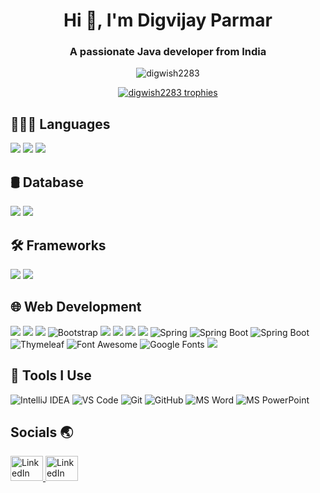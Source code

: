 <h1 align="center">Hi 👋, I'm Digvijay Parmar</h1>
<h3 align="center">A passionate Java developer from India</h3>

<p align="center">
  <img src="https://komarev.com/ghpvc/?username=digwish2283&label=Profile%20views&color=0e75b6&style=flat" alt="digwish2283" />
</p>

<p align="center">
  <a href="https://github.com/ryo-ma/github-profile-trophy">
    <img src="https://github-profile-trophy.vercel.app/?username=digwish2283" alt="digwish2283 trophies" />
  </a>
</p>

## 👨🏻‍💻 Languages

![](https://img.shields.io/static/v1?style=for-the-badge&message=Java&color=FF4500&logo=Oracle&logoColor=F0E68C&label=)
![](https://img.shields.io/static/v1?style=for-the-badge&message=C%2B%2B&color=4682B4&logo=C%2B%2B&logoColor=87CEFA&label=)
![](https://img.shields.io/static/v1?style=for-the-badge&message=Python&color=1E90FF&logo=Python&logoColor=FFD700&label=)


## 🛢 Database

![](https://img.shields.io/badge/SQL-27356b?style=for-the-badge&logo=mysql&logoColor=white)
![](https://img.shields.io/badge/MongoDB-47A248?style=for-the-badge&logo=MongoDB&logoColor=white)

## 🛠 Frameworks

![](https://img.shields.io/static/v1?style=for-the-badge&message=Spring&color=6DB33F&logo=Spring&logoColor=FFFFFF&label=)
![](https://img.shields.io/static/v1?style=for-the-badge&message=Spring+Boot&color=6DB33F&logo=Spring+Boot&logoColor=FFFFFF&label=)

## 🌐 Web Development

![](https://img.shields.io/badge/HTML5-E34F26?style=for-the-badge&logo=html5&logoColor=white)
![](https://img.shields.io/badge/CSS3-1572B6?style=for-the-badge&logo=css3&logoColor=white)
![](https://img.shields.io/badge/JavaScript-F7DF1E?style=for-the-badge&logo=javascript&logoColor=black)
![Bootstrap](https://img.shields.io/static/v1?style=for-the-badge&message=Bootstrap&color=7952B3&logo=Bootstrap&logoColor=FFFFFF&label=)
![](https://img.shields.io/badge/JQuery-0769AD?style=for-the-badge&logo=jquery&logoColor=white)
![](https://img.shields.io/badge/JSP-c43e1f?style=for-the-badge&logo=jsp&logoColor=white)
![](https://img.shields.io/static/v1?style=for-the-badge&message=Servlets&color=6DB33F&logoColor=FFFFFF&label=)
![](https://img.shields.io/static/v1?style=for-the-badge&message=JDBC&color=25A162&logoColor=FFFFFF&label=)
![Spring](https://img.shields.io/static/v1?style=for-the-badge&message=Spring+Security&color=6DB33F&logo=Spring&logoColor=FFFFFF&label=)
![Spring Boot](https://img.shields.io/static/v1?style=for-the-badge&message=Spring+Web&color=6DB33F&logo=Spring&logoColor=FFFFFF&label=)
![Spring Boot](https://img.shields.io/static/v1?style=for-the-badge&message=Spring+MVC&color=6DB33F&logo=Spring&logoColor=FFFFFF&label=)
<img src="https://img.shields.io/badge/Thymeleaf-005F0F?style=for-the-badge&logo=thymeleaf&logoColor=white" alt="Thymeleaf" />
![Font Awesome](https://img.shields.io/static/v1?style=for-the-badge&message=Font+Awesome&color=339AF0&logo=Font+Awesome&logoColor=FFFFFF&label=)
![Google Fonts](https://img.shields.io/static/v1?style=for-the-badge&message=Google+Fonts&color=4285F4&logo=Google+Fonts&logoColor=FFFFFF&label=)
![](https://img.shields.io/static/v1?style=for-the-badge&message=JSON&color=000000&logo=JSON&logoColor=FFFFFF&label=)



<h2 align="left">🚀 Tools I Use</h2>

<div align="left">
  <img src="https://img.shields.io/badge/IntelliJ%20IDEA-000000?style=for-the-badge&logo=intellij-idea&logoColor=white" alt="IntelliJ IDEA" />
  <img src="https://img.shields.io/badge/VS%20Code-007ACC?style=for-the-badge&logo=visual-studio-code&logoColor=white" alt="VS Code" />
  <img src="https://img.shields.io/badge/Git-F05032?style=for-the-badge&logo=git&logoColor=white" alt="Git" />
  <img src="https://img.shields.io/badge/GitHub-181717?style=for-the-badge&logo=github&logoColor=white" alt="GitHub" />
  <img src="https://img.shields.io/badge/MS%20Word-2B579A?style=for-the-badge&logo=microsoft-word&logoColor=white" alt="MS Word" />
  <img src="https://img.shields.io/badge/MS%20PowerPoint-B7472A?style=for-the-badge&logo=microsoft-powerpoint&logoColor=white" alt="MS PowerPoint" />

</div>

<h2 align="left">Socials 🌏</h2>

<div align="left">
  <a href="https://linkedin.com/in/digvijay-parmar-392873244" target="_blank">
    <img src="https://raw.githubusercontent.com/maurodesouza/profile-readme-generator/master/src/assets/icons/social/linkedin/default.svg" width="52" height="40" alt="LinkedIn logo" />
  </a>
  <a href="[https://linkedin.com/in/digvijay-parmar-392873244](https://www.instagram.com/digs_jpeg?igsh=MWM4ZTN5enE1b2ZyYQ==)" target="_blank">
    <img src="https://raw.githubusercontent.com/maurodesouza/profile-readme-generator/master/src/assets/icons/social/instagram/default.svg" width="52" height="40" alt="LinkedIn logo" />
  </a>
</div>


